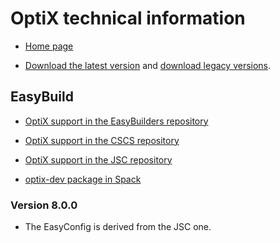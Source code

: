 # OptiX technical information

-   [Home page](https://developer.nvidia.com/optix)

-   [Download the latest version](https://developer.nvidia.com/designworks/optix/download)
    and [download legacy versions](https://developer.nvidia.com/designworks/optix/downloads/legacy).
    

## EasyBuild

-   [OptiX support in the EasyBuilders repository](https://github.com/easybuilders/easybuild-easyconfigs/tree/develop/easybuild/easyconfigs/o/OptiX)

-   [OptiX support in the CSCS repository](https://github.com/eth-cscs/production/tree/master/easybuild/easyconfigs/o/OptiX)

-   [OptiX support in the JSC repository](https://github.com/easybuilders/JSC/blob/2025/Golden_Repo/o/OptiX/OptiX-8.1.0.eb)

-   [optix-dev package in Spack](https://packages.spack.io/package.html?name=optix-dev)


### Version 8.0.0

-   The EasyConfig is derived from the JSC one.

